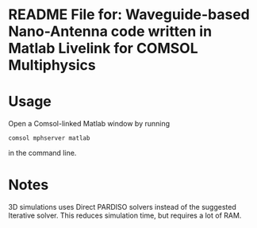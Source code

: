 <!DOCTYPE html>
<html>

<head>
  <meta charset="utf-8">
  <meta name="viewport" content="width=device-width, initial-scale=1.0">
  <title>wg-comsol-matlab-readme</title>
  <link rel="stylesheet" href="https://stackedit.io/style.css" />
</head>

<body class="stackedit">
  <div class="stackedit__html"><h1 id="readme-file-for-waveguide-based-nano-antenna-code-written-in-matlab-livelink-for-comsol-multiphysics">README File for: Waveguide-based Nano-Antenna code written in Matlab Livelink for COMSOL Multiphysics</h1>
<h1 id="usage">Usage</h1>
<p>Open a Comsol-linked Matlab window by running</p>
<pre><code>comsol mphserver matlab
</code></pre>
<p>in the command line.</p>
<h1 id="notes">Notes</h1>
<p>3D simulations uses Direct PARDISO solvers instead of the suggested Iterative solver. This reduces simulation time, but requires a lot of RAM.</p>
</div>
</body>

</html>
